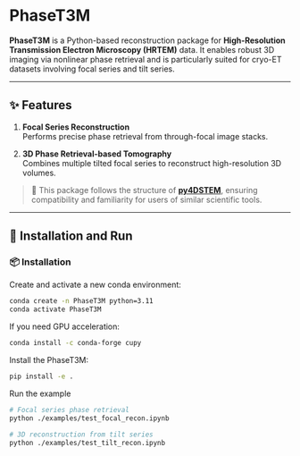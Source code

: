 # PhaseT3M

**PhaseT3M** is a Python-based reconstruction package for **High-Resolution Transmission Electron Microscopy (HRTEM)** data. It enables robust 3D imaging via nonlinear phase retrieval and is particularly suited for cryo-ET datasets involving focal series and tilt series.

---

## ✨ Features

1. **Focal Series Reconstruction**  
   Performs precise phase retrieval from through-focal image stacks.

2. **3D Phase Retrieval-based Tomography**  
   Combines multiple tilted focal series to reconstruct high-resolution 3D volumes.

> 🧩 This package follows the structure of **[py4DSTEM](https://github.com/py4dstem/py4DSTEM)**, ensuring compatibility and familiarity for users of similar scientific tools.

---

## 🚀 Installation and Run

### 📦 Installation

Create and activate a new conda environment:

```bash
conda create -n PhaseT3M python=3.11
conda activate PhaseT3M
```

If you need GPU acceleration:
```bash
conda install -c conda-forge cupy
```

Install the PhaseT3M:
```bash
pip install -e .
```

Run the example
```bash
# Focal series phase retrieval
python ./examples/test_focal_recon.ipynb

# 3D reconstruction from tilt series
python ./examples/test_tilt_recon.ipynb
```
